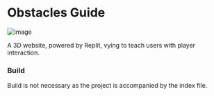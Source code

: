 # Obstacles Guide

![image](https://github.com/user-attachments/assets/2b379ea0-692a-4b3d-97b8-eca216002c95)

A 3D website, powered by Replit, vying to teach users with player interaction.

### Build
Build is not necessary as the project is accompanied by the index file.

